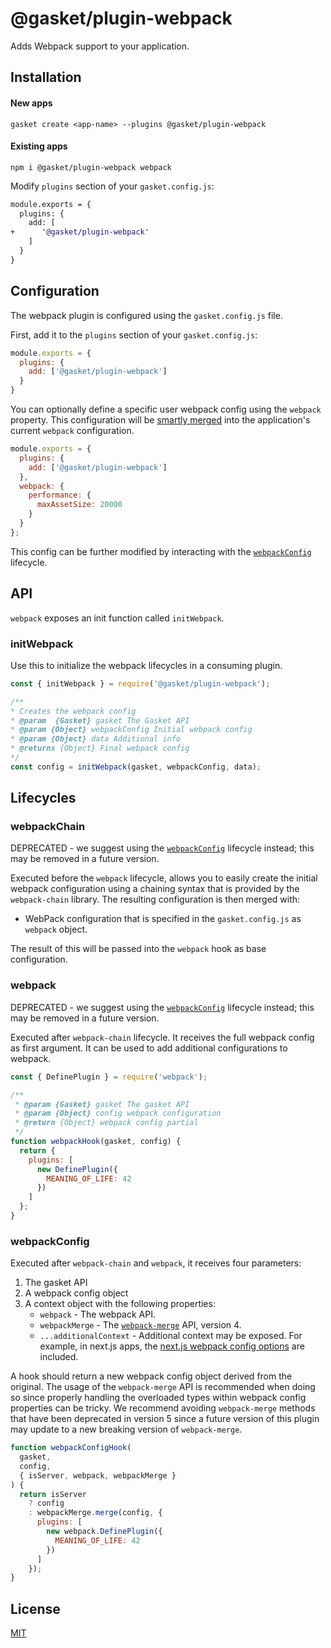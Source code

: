 # @gasket/plugin-webpack

Adds Webpack support to your application.

## Installation

#### New apps

```
gasket create <app-name> --plugins @gasket/plugin-webpack
```

#### Existing apps

```
npm i @gasket/plugin-webpack webpack
```

Modify `plugins` section of your `gasket.config.js`:

```diff
module.exports = {
  plugins: {
    add: [
+      '@gasket/plugin-webpack'
    ]
  }
}
```

## Configuration

The webpack plugin is configured using the `gasket.config.js` file.

First, add it to the `plugins` section of your `gasket.config.js`:

```js
module.exports = {
  plugins: {
    add: ['@gasket/plugin-webpack']
  }
}
```

You can optionally define a specific user webpack config using the `webpack`
property. This configuration will be [smartly merged] into the application's
current `webpack` configuration.

```js
module.exports = {
  plugins: {
    add: ['@gasket/plugin-webpack']
  },
  webpack: {
    performance: {
      maxAssetSize: 20000
    }
  }
};
```

This config can be further modified by interacting with the [`webpackConfig`](#webpackConfig)
lifecycle.

## API

`webpack` exposes an init function called `initWebpack`.

### initWebpack

Use this to initialize the webpack lifecycles in a consuming plugin.

```js
const { initWebpack } = require('@gasket/plugin-webpack');

/**
* Creates the webpack config
* @param  {Gasket} gasket The Gasket API
* @param {Object} webpackConfig Initial webpack config
* @param {Object} data Additional info
* @returns {Object} Final webpack config
*/
const config = initWebpack(gasket, webpackConfig, data);
```

## Lifecycles

### webpackChain

DEPRECATED - we suggest using the [`webpackConfig`](#webpackConfig) lifecycle instead; this may be removed in a future version.

Executed before the `webpack` lifecycle, allows you to easily create the initial
webpack configuration using a chaining syntax that is provided by the
`webpack-chain` library. The resulting configuration is then merged with:

- WebPack configuration that is specified in the `gasket.config.js` as `webpack`
  object.

The result of this will be passed into the `webpack` hook as base configuration.

### webpack

DEPRECATED - we suggest using the [`webpackConfig`](#webpackConfig) lifecycle instead; this may be removed in a future version.

Executed after `webpack-chain` lifecycle. It receives the full webpack config as
first argument. It can be used to add additional configurations to webpack.

```js
const { DefinePlugin } = require('webpack');

/**
 * @param {Gasket} gasket The gasket API
 * @param {Object} config webpack configuration
 * @return {Object} webpack config partial
 */
function webpackHook(gasket, config) {
  return {
    plugins: [
      new DefinePlugin({
        MEANING_OF_LIFE: 42
      })
    ]
  };
}
```

### webpackConfig

Executed after `webpack-chain` and `webpack`, it receives four parameters:

1. The gasket API
2. A webpack config object
3. A context object with the following properties:
   * `webpack` - The webpack API.
   * `webpackMerge` - The [`webpack-merge`](https://github.com/survivejs/webpack-merge/tree/v4.2.2) API, version 4.
   * `...additionalContext` - Additional context may be exposed. For example, in next.js apps, the [next.js webpack config options](https://nextjs.org/docs/api-reference/next.config.js/custom-webpack-config) are included.
   

A hook should return a new webpack config object derived from the original. The usage of the `webpack-merge` API is recommended when doing so since properly handling the overloaded types within webpack config properties can be tricky. We recommend avoiding `webpack-merge` methods that have been deprecated in version 5 since a future version of this plugin may update to a new breaking version of `webpack-merge`.


```js
function webpackConfigHook(
  gasket,
  config,
  { isServer, webpack, webpackMerge }
) {
  return isServer
    ? config
    : webpackMerge.merge(config, {
      plugins: [
        new webpack.DefinePlugin({
          MEANING_OF_LIFE: 42
        })
      ]
    });
}
```

## License

[MIT](./LICENSE.md)

<!-- LINKS -->

[smartly merged]: https://github.com/survivejs/webpack-merge#smart-merging
